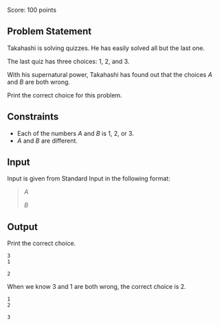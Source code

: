 Score: $100$ points

## Problem Statement

Takahashi is solving quizzes. He has easily solved all but the last one.

The last quiz has three choices: $1$, $2$, and $3$.

With his supernatural power, Takahashi has found out that the choices $A$ and $B$ are both wrong.

Print the correct choice for this problem.

## Constraints

- Each of the numbers $A$ and $B$ is $1$, $2$, or $3$.
- $A$ and $B$ are different.

## Input

Input is given from Standard Input in the following format:

> $A$
> 
> $B$

## Output

Print the correct choice.

```input1
3
1
```

```output1
2
```

When we know $3$ and $1$ are both wrong, the correct choice is $2$.

```input2
1
2
```

```output2
3
```